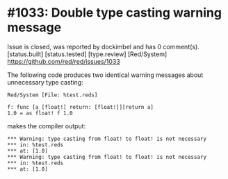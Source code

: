 
#1033: Double type casting warning message
================================================================================
Issue is closed, was reported by dockimbel and has 0 comment(s).
[status.built] [status.tested] [type.review] [Red/System]
<https://github.com/red/red/issues/1033>

The following code produces two identical warning messages about unnecessary type casting:

```
Red/System [File: %test.reds]

f: func [a [float!] return: [float!]][return a]
1.0 = as float! f 1.0
```

makes the compiler output:

```
*** Warning: type casting from float! to float! is not necessary
*** in: %test.reds
*** at: [1.0]
*** Warning: type casting from float! to float! is not necessary
*** in: %test.reds
*** at: [1.0]
```



